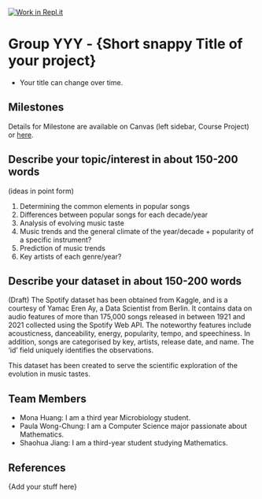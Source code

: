 [![Work in Repl.it](https://classroom.github.com/assets/work-in-replit-14baed9a392b3a25080506f3b7b6d57f295ec2978f6f33ec97e36a161684cbe9.svg)](https://classroom.github.com/online_ide?assignment_repo_id=361084&assignment_repo_type=GroupAssignmentRepo)
# Group YYY - {Short snappy Title of your project}

- Your title can change over time.

## Milestones

Details for Milestone are available on Canvas (left sidebar, Course Project) or [here](https://firas.moosvi.com/courses/data301/project/milestone01.html).

## Describe your topic/interest in about 150-200 words

(ideas in point form)
1. Determining the common elements in popular songs
2. Differences between popular songs for each decade/year
3. Analysis of evolving music taste
4. Music trends and the general climate of the year/decade + popularity of a specific instrument?
5. Prediction of music trends
6. Key artists of each genre/year?

## Describe your dataset in about 150-200 words

(Draft)
The Spotify dataset has been obtained from Kaggle, and is a courtesy of Yamac Eren Ay, a Data Scientist from Berlin. It contains data on audio features of more than 175,000 songs released in between 1921 and 2021 collected using the Spotify Web API. The noteworthy features include acousticness, danceability, energy, popularity, tempo, and speechiness. In addition, songs are categorised by key, artists, release date, and name. The ‘id’ field uniquely identifies the observations.   

This dataset has been created to serve the scientific exploration of the evolution in music tastes.  

## Team Members

- Mona Huang: I am a third year Microbiology student.
- Paula Wong-Chung: I am a Computer Science major passionate about Mathematics.
- Shaohua Jiang: I am a third-year student studying Mathematics.

## References

{Add your stuff here}
